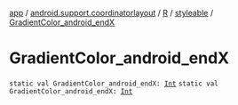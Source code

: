 [app](../../../index.md) / [android.support.coordinatorlayout](../../index.md) / [R](../index.md) / [styleable](index.md) / [GradientColor_android_endX](./-gradient-color_android_end-x.md)

# GradientColor_android_endX

`static val GradientColor_android_endX: `[`Int`](https://kotlinlang.org/api/latest/jvm/stdlib/kotlin/-int/index.html)
`static val GradientColor_android_endX: `[`Int`](https://kotlinlang.org/api/latest/jvm/stdlib/kotlin/-int/index.html)